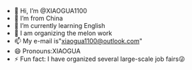 - 👋 Hi, I’m @XIAOGUA1100
- 👀 I’m from China
- 🌱 I’m currently learning English
- 💞️  I am organizing the melon work
- 📫 My e-mail is"xiaogua1100@outlook.com"
- 😄 Pronouns:XIAOGUA
- ⚡ Fun fact: I have organized several large-scale job fairs😜

<!---
XIAOGUA1100/XIAOGUA1100 is a ✨ special ✨ repository because its `README.md` (this file) appears on your GitHub profile.
You can click the Preview link to take a look at your changes.
--->
